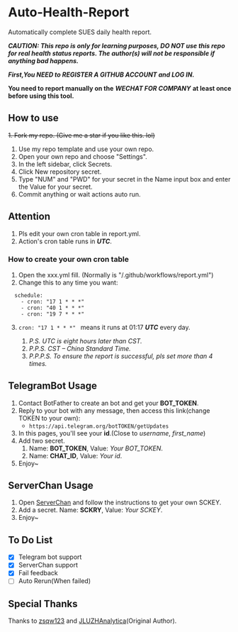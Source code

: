 # Auto-Health-Report
Automatically complete SUES daily health report.

***CAUTION: This repo is only for learning purposes, DO NOT use this repo for real health status reports. The author(s) will not be responsible if anything bad happens.***

***First,You NEED to REGISTER A GITHUB ACCOUNT and LOG IN.***

**You need to report manually on the** ***WECHAT FOR COMPANY*** **at least once before using this tool.**

## How to use

~~1. Fork my repo. (Give me a star if you like this. lol)~~
1. Use my repo template and use your own repo.
2. Open your own repo and choose "Settings".
3. In the left sidebar, click Secrets.
4. Click New repository secret.
5. Type "NUM" and "PWD" for your secret in the Name input box and enter the Value for your secret.
6. Commit anything or wait actions auto run.

## Attention

1. Pls edit your own cron table in report.yml.
2. Action's cron table runs in ***UTC***.

### How to create your own cron table

1. Open the xxx.yml fill. (Normally is "/.github/workflows/report.yml")
2. Change this to any time you want:
```
  schedule:
    - cron: "17 1 * * *" 
    - cron: "40 1 * * *"  
    - cron: "19 7 * * *"
```
3. `cron: "17 1 * * *" ` means it runs at 01:17 ***UTC*** every day.

   1. *P.S. UTC is eight hours later than CST.*
   2. *P.P.S. CST – China Standard Time.*
   3. *P.P.P.S. To ensure the report is successful, pls set more than 4 times.*

## TelegramBot Usage

1. Contact BotFather to create an bot and get your **BOT_TOKEN**.
2. Reply to your bot with any message, then access this link(change TOKEN to your own):
   - `https://api.telegram.org/botTOKEN/getUpdates`
3. In this pages, you'll see your **id**.(Close to *username*, *first_name*)
4. Add two secret. 
   1. Name: **BOT_TOKEN**, Value: *Your BOT_TOKEN*.
   2. Name: **CHAT_ID**, Value: *Your id*.
5. Enjoy~

## ServerChan Usage

1. Open [ServerChan](http://sc.ftqq.com/) and follow the instructions to get your own SCKEY.
2. Add a secret. Name: **SCKRY**, Value: *Your SCKEY*.
3. Enjoy~


## To Do List

- [x] Telegram bot support
- [x] ServerChan support
- [x] Fail feedback
- [ ] Auto Rerun(When failed)

## Special Thanks
Thanks to [zsqw123](https://github.com/zsqw123/Automatic-Health-Card) and [JLUZHAnalytica](https://github.com/JLUZHAnalytica/Automatic-Health-Card)(Original Author).
